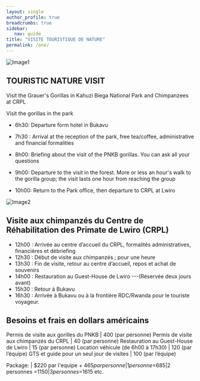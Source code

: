 ```yaml
---
layout: single
author_profile: true
breadcrumbs: true
sidebar:
   nav: guide
title: "VISITE TOURISTIQUE DE NATURE"
permalink: /one/
---
```


![Image1](../assets/images/image1a.jpg)


## TOURISTIC NATURE VISIT

Visit the Grauer's Gorillas in Kahuzi Biega National Park and Chimpanzees at CRPL

Visit the gorillas in the park

* 6h30: Departure form hotel in Bukavu

* 7h30 : Arrival at the reception of the park, free tea/coffee, administrative and financial formalities

* 8h00: Briefing about the visit of the PNKB gorillas. You can ask all your questions                                                                                 
* 9h00: Departure to the visit in the forest. More or less an hour's walk to the gorilla group; the  visit lasts one hour from reaching the group

* 10h00: Return to the Park office, then departure to CRPL at Lwiro


![Image2](../assets/images/image1b.jpg)


## Visite aux chimpanzés du Centre de Réhabilitation des Primate de Lwiro (CRPL) 
* 12h00 : Arrivée au centre d’accueil du CRPL, formalités administratives, financières et débriefing   
* 12h30 : Début de visite aux chimpanzés ; pour une heure                                                                                                  
* 13h30 : Fin de visite, retour au centre d’accueil, repos et achat de souvenirs
* 14h00 : Restauration au Guest-House de Lwiro ---(Réservée deux jours avant)
* 15h30 : Retour à Bukavu  
* 16h30 : Arrivée à Bukavu ou à la frontière RDC/Rwanda pour le touriste voyageur.



## Besoins et frais en dollars américains  

Permis de visite aux gorilles du PNKB | 400 (par personne)
Permis de visite aux chimpanzés du CRPL |  40 (par personne)
Restauration au Guest-House de Lwiro | 15 (par personne)
Location véhicule (de 6h00 à 17h30) | 120 (par l’équipe)
GTS et guide pour un seul jour de visites | 100 (par l’équipe)

Package: | $220 par l'equipe + $465 par personne|1 personne =$685|2 personnes =$1150|3 personnes =$1615 etc.

 <!--- Package :	USD par X nombre + équipes des touristes --->
